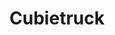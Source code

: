---
layout: device
title: Cubietruck

boardname: Cubietruck
releaseversion: v0.8
imagefile: syncloud-cubietruck-v0.8.img
boardpicture: board-cubietruck-case-wide.png
board-site: http://cubieboard.org/buy
storage-type: SATA
base-image-name: Cubian
base-image-url: http://www.cubian.org/downloads
schema-picture: schema-cubietruck-logo.png
---